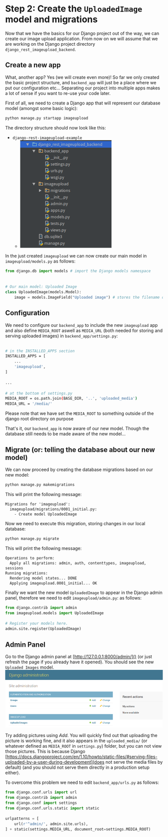 # Step 2: Create the `UploadedImage` model and migrations
Now that we have the basics for our Django project out of the way, we can create our image upload application. From now on we will assume
that we are working on the Django project directory `django_rest_imageupload_backend`.

## Create a new app
What, another app? Yes (we will create even more)! So far we only created the basic project structure, and `backend_app` will just be a place
where we put our configuration etc... Separating our project into multiple apps makes a lot of sense if you want to re-use your code later.

First of all, we need to create a Django app that will represent our database model (amongst some basic logic):
```bash
python manage.py startapp imageupload
```
The directory structure should now look like this:
 * `django-rest-imageupload-example`
     * ![Django project structure](img/project_structure_1.png)

In the just created `imageupload` we can now create our main model in `imageupload/models.py` as follows:
```python
from django.db import models # import the Django models namespace


# Our main model: Uploaded Image
class UploadedImage(models.Model):
    image = models.ImageField("Uploaded image") # stores the filename of an uploaded image
```


## Configuration
We need to configure our `backend_app` to include the new `imageupload` app and also 
define `MEDIA_ROOT` aswell as `MEDIA_URL` (both needed for storing and serving uploaded images) in `backend_app/settings.py`:
```bash

# in the INSTALLED_APPS section
INSTALLED_APPS = [
    ...
    'imageupload',
]

...

# at the bottom of settings.py
MEDIA_ROOT = os.path.join(BASE_DIR, '..', 'uploaded_media')
MEDIA_URL = '/media/'
```
Please note that we have set the `MEDIA_ROOT` to something outside of the django root directory on purpose

That's it, our `backend_app` is now aware of our new model. Though the database still needs to be made aware of the new model...

## Migrate (or: telling the database about our new model)
We can now proceed by creating the database migrations based on our new model:
```bash
python manage.py makemigrations
```
This will print the following message:
```
Migrations for 'imageupload':
  imageupload/migrations/0001_initial.py:
    - Create model UploadedImage
```

Now we need to execute this migration, storing changes in our local database:
```bash
python manage.py migrate
```
This will print the following message:
```
Operations to perform:
  Apply all migrations: admin, auth, contenttypes, imageupload, sessions
Running migrations:
  Rendering model states... DONE
  Applying imageupload.0001_initial... OK
````

Finally we want the new model `UploadedImage` to appear in the Django admin panel, therefore we need to edit `imageupload/admin.py`:
as follows:
```python
from django.contrib import admin
from imageupload.models import UploadedImage

# Register your models here.
admin.site.register(UploadedImage)
```


## Admin Panel
Go to the Django admin panel at [http://127.0.0.1:8000/admin/]() (or just refresh the page if you already have it opened).
You should see the new `Uploaded Images` model. 
![Django admin with ImageUpload](img/django_admin_imageupload.png)

Try adding pictures using *Add*. You will quickly find out that uploading the picture is working fine, 
and it also appears in the `uploaded_media/` (or whatever defined as `MEDIA_ROOT` in `settings.py`) folder, but you can not
view those pictures. This is because Django
[https://docs.djangoproject.com/en/1.10/howto/static-files/#serving-files-uploaded-by-a-user-during-development](does not serve the media files by default) 
(and you should not serve them directly in a production setup either). 

To overcome this problem we need to edit `backend_app/urls.py` as follows:
```python
from django.conf.urls import url
from django.contrib import admin
from django.conf import settings
from django.conf.urls.static import static

urlpatterns = [
    url(r'^admin/', admin.site.urls),
] + static(settings.MEDIA_URL, document_root=settings.MEDIA_ROOT)
```

